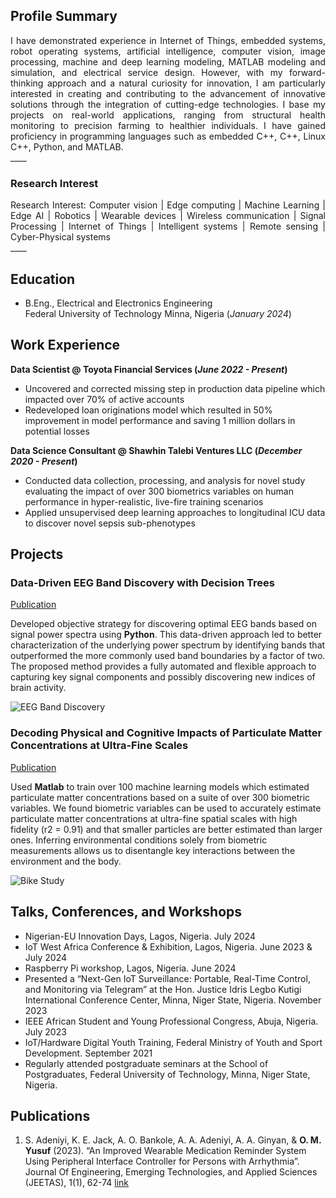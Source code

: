## Profile Summary
<div style='text-align: justify;'>
  I have demonstrated experience in Internet of Things, embedded systems, robot operating systems, artificial intelligence, computer vision, image processing,    machine and deep learning modeling, MATLAB modeling and simulation, and electrical service design. However, with my forward-thinking approach and a natural curiosity for innovation, I am particularly interested in creating and contributing to the advancement of innovative solutions through the integration of cutting-edge technologies. I base my projects on real-world applications, ranging from structural health monitoring to precision farming to healthier individuals. I have gained proficiency in programming languages such as embedded C++, C++, Linux C++, Python, and MATLAB. <br />
</div>
____

### Research Interest
<div style='text-align: justify;'>
Research Interest: Computer vision | Edge computing | Machine Learning | Edge AI | Robotics | Wearable devices | Wireless communication | Signal Processing | Internet of Things | Intelligent systems | Remote sensing | Cyber-Physical systems <br />
</div>
____

## Education	 			        		
- B.Eng., Electrical and Electronics Engineering <br /> Federal University of Technology Minna, Nigeria (_January 2024_)
  

## Work Experience
**Data Scientist @ Toyota Financial Services (_June 2022 - Present_)**
- Uncovered and corrected missing step in production data pipeline which impacted over 70% of active accounts
- Redeveloped loan originations model which resulted in 50% improvement in model performance and saving 1 million dollars in potential losses

**Data Science Consultant @ Shawhin Talebi Ventures LLC (_December 2020 - Present_)**
- Conducted data collection, processing, and analysis for novel study evaluating the impact of over 300 biometrics variables on human performance in hyper-realistic, live-fire training scenarios
- Applied unsupervised deep learning approaches to longitudinal ICU data to discover novel sepsis sub-phenotypes

## Projects
### Data-Driven EEG Band Discovery with Decision Trees
[Publication](https://www.mdpi.com/1424-8220/22/8/3048)

Developed objective strategy for discovering optimal EEG bands based on signal power spectra using **Python**. This data-driven approach led to better characterization of the underlying power spectrum by identifying bands that outperformed the more commonly used band boundaries by a factor of two. The proposed method provides a fully automated and flexible approach to capturing key signal components and possibly discovering new indices of brain activity.

![EEG Band Discovery](/assets/img/eeg_band_discovery.jpeg)

### Decoding Physical and Cognitive Impacts of Particulate Matter Concentrations at Ultra-Fine Scales
[Publication](https://www.mdpi.com/1424-8220/22/11/4240)

Used **Matlab** to train over 100 machine learning models which estimated particulate matter concentrations based on a suite of over 300 biometric variables. We found biometric variables can be used to accurately estimate particulate matter concentrations at ultra-fine spatial scales with high fidelity (r2 = 0.91) and that smaller particles are better estimated than larger ones. Inferring environmental conditions solely from biometric measurements allows us to disentangle key interactions between the environment and the body.

![Bike Study](/assets/img/bike_study.jpeg)

## Talks, Conferences, and Workshops
- Nigerian-EU Innovation Days, Lagos, Nigeria. July 2024
- IoT West Africa Conference & Exhibition, Lagos, Nigeria. June 2023 & July 2024
- Raspberry Pi workshop, Lagos, Nigeria. June 2024
- Presented a “Next-Gen IoT Surveillance: Portable, Real-Time Control, and Monitoring via Telegram” at the Hon. Justice Idris Legbo Kutigi International
  Conference Center, Minna, Niger State, Nigeria. November 2023
- IEEE African Student and Young Professional Congress, Abuja, Nigeria. July 2023
- IoT/Hardware Digital Youth Training, Federal Ministry of Youth and Sport Development. September 2021
- Regularly attended postgraduate seminars at the School of Postgraduates, Federal University of Technology, Minna, Niger State, Nigeria. 

## Publications
1. S. Adeniyi, K. E. Jack, A. O. Bankole, A. A. Adeniyi, A. A. Ginyan, & **O. M. Yusuf** (2023). “An Improved Wearable Medication Reminder System Using Peripheral Interface Controller for Persons with Arrhythmia”. Journal Of Engineering, Emerging Technologies, and Applied Sciences (JEETAS), 1(1), 62-74 [link](https://www.ndu.edu.ng/wp-content/uploads/journals/jeetas/62-74.pdf)
